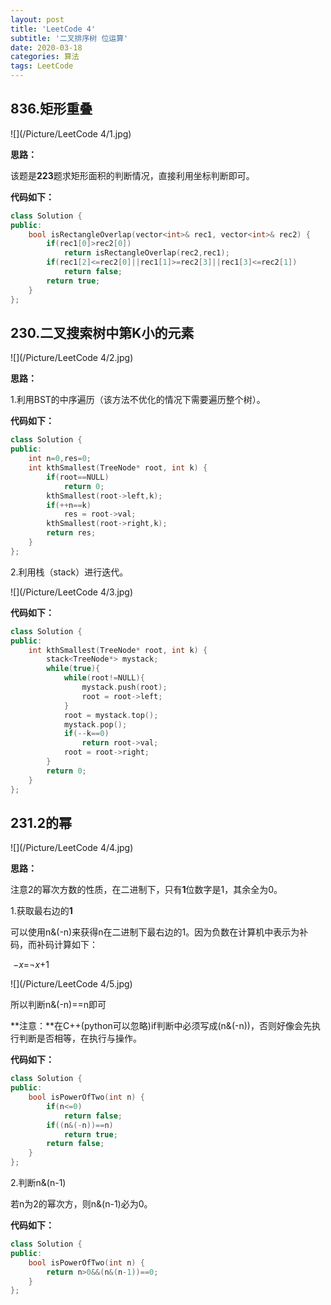 ```yaml
---
layout: post
title: 'LeetCode 4'
subtitle: '二叉排序树 位运算'
date: 2020-03-18
categories: 算法
tags: LeetCode
---
```


## 836.矩形重叠

![](/Picture/LeetCode 4/1.jpg)

**思路：**

该题是**223**题求矩形面积的判断情况，直接利用坐标判断即可。

**代码如下：**

```cpp
class Solution {
public:
    bool isRectangleOverlap(vector<int>& rec1, vector<int>& rec2) {
    	if(rec1[0]>rec2[0])
    		return isRectangleOverlap(rec2,rec1);
    	if(rec1[2]<=rec2[0]||rec1[1]>=rec2[3]||rec1[3]<=rec2[1])
    		return false;
    	return true;
    }
};
```

## 230.二叉搜索树中第K小的元素

![](/Picture/LeetCode 4/2.jpg)

**思路：**

1.利用BST的中序遍历（该方法不优化的情况下需要遍历整个树）。

**代码如下：**

```cpp
class Solution {
public:
	int n=0,res=0;
    int kthSmallest(TreeNode* root, int k) {
    	if(root==NULL)
    		return 0;
    	kthSmallest(root->left,k);
    	if(++n==k)
    		res = root->val;
    	kthSmallest(root->right,k);
    	return res;
    }
};
```

2.利用栈（stack）进行迭代。

![](/Picture/LeetCode 4/3.jpg)

**代码如下：**

```cpp
class Solution {
public:
    int kthSmallest(TreeNode* root, int k) {
    	stack<TreeNode*> mystack;
    	while(true){
    		while(root!=NULL){
    			mystack.push(root);
    			root = root->left;
    		}
    		root = mystack.top();
    		mystack.pop();
    		if(--k==0)
    			return root->val;
    		root = root->right;
    	}
    	return 0;
    }
};
```

## 231.2的幂

![](/Picture/LeetCode 4/4.jpg)

**思路：**

注意2的幂次方数的性质，在二进制下，只有**1**位数字是1，其余全为0。

1.获取最右边的**1**

可以使用n&(-n)来获得n在二进制下最右边的1。因为负数在计算机中表示为补码，而补码计算如下：

​																			−*x*=¬*x*+1

![](/Picture/LeetCode 4/5.jpg)

所以判断n&(-n)==n即可

**注意：**在C++(python可以忽略)if判断中必须写成(n&(-n))，否则好像会先执行判断是否相等，在执行与操作。

**代码如下：**

```cpp
class Solution {
public:
    bool isPowerOfTwo(int n) {
    	if(n<=0)
    		return false;
    	if((n&(-n))==n)
    		return true;
    	return false;
    }
};
```

2.判断n&(n-1)

若n为2的幂次方，则n&(n-1)必为0。

**代码如下：**

```cpp
class Solution {
public:
    bool isPowerOfTwo(int n) {
    	return n>0&&(n&(n-1))==0;
    }
};
```

